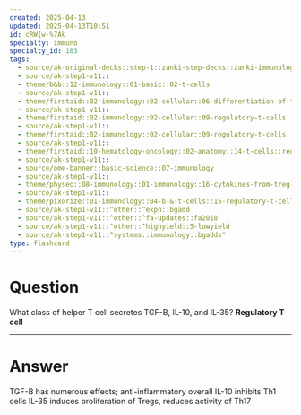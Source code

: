 ```yaml
---
created: 2025-04-13
updated: 2025-04-13T10:51
id: cRW{w-%7Ak
specialty: immuno
specialty_id: 183
tags:
  - source/ak-original-decks::step-1::zanki-step-decks::zanki-immunology-+-general-pathology::immunology
  - source/ak-step1-v11::
  - theme/b&b::12-immunology::01-basic::02-t-cells
  - source/ak-step1-v11::
  - theme/firstaid::02-immunology::02-cellular::06-differentiation-of-t-cells::regulatory-t-cells
  - source/ak-step1-v11::
  - theme/firstaid::02-immunology::02-cellular::09-regulatory-t-cells
  - source/ak-step1-v11::
  - theme/firstaid::02-immunology::02-cellular::09-regulatory-t-cells::*basics
  - source/ak-step1-v11::
  - theme/firstaid::10-hematology-oncology::02-anatomy::14-t-cells::regulatory
  - source/ak-step1-v11::
  - source/ome-banner::basic-science::07-immunology
  - source/ak-step1-v11::
  - theme/physeo::08-immunology::01-immunology::16-cytokines-from-treg-cells
  - source/ak-step1-v11::
  - theme/pixorize::01-immunology::04-b-&-t-cells::15-regulatory-t-cells-(tregs)
  - source/ak-step1-v11::^other::^expn::bgadd
  - source/ak-step1-v11::^other::^fa-updates::fa2018
  - source/ak-step1-v11::^other::^highyield::5-lowyield
  - source/ak-step1-v11::^systems::immunology::bgadds"
type: flashcard
---
```


# Question
What class of helper T cell secretes TGF-B, IL-10, and IL-35?    **Regulatory T cell**

---

# Answer
TGF-B has numerous effects; anti-inflammatory overall   IL-10 inhibits Th1 cells IL-35 induces proliferation of Tregs, reduces activity of Th17